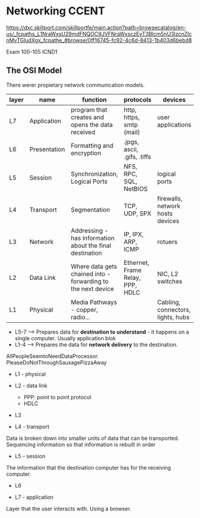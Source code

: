 # Networking CCENT

<https://dxc.skillport.com/skillportfe/main.action?path=browsecatalog/en-us/_fcpaths_L1NraWxsU29mdFNQOC9JVFNraWxsczEvT3Blcm5nU3lzcnZlcnMvTGludXgx_fcpathe_#browse/0ff16745-fc92-4c6d-8413-1b403d6bebd8>

Exam 100-105 ICND1

## The OSI Model

There werer propietary network communication models.

|layer | name | function | protocols | devices |
| ----- |----- |-------- |--------- |---------|
| L7 | Application | program that creates and opens the data received | http, https, smtp (mail)| user applications|
| L6 | Presentation | Formatting and encryption| .jpgs, ascii, .gifs, .tiffs |         |
| L5 | Session | Synchronization, Logical Ports | NFS, RPC, SQL, NetBIOS | logical ports |
| L4 | Transport | Segmentation | TCP, UDP, SPX | firewalls, network hosts devices |
| L3 | Network | Addressing - has information about the final destination |	IP, IPX, ARP, ICMP | rotuers||
| L2 | Data Link| Where data gets chained into - forwarding to the next device | Ethernet, Frame Relay, PPP, HDLC | NIC, L2 switches|
| L1 | Physical | Media Pathways - copper, radio...| | Cabling, connectors, lights, hubs|

- L5-7 --> Prepares data for **destination to understand** - it happens on a single computer. Usually application blok
- L1-4 --> Prepares the data for **network delivery** to the destination.

AllPeopleSeemtoNeedDataProcessor. PleaseDoNotThroughSausagePizzaAway

- L1 - physical



- L2 - data link
	- PPP: point to point protocol
	- HDLC

- L3



- L4 - transport

Data is broken down into smaller units of data that can be transported. Sequencing information so that information is rebuilt in order

- L5 - session

The information that the destination computer has for the receiving computer.

- L6



- L7 - application

Layer that the user interacts with. Using a browser. 
